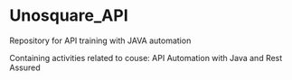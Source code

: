 # Unosquare_API
Repository for API training with JAVA automation

Containing activities related to couse: API Automation with Java and Rest Assured
